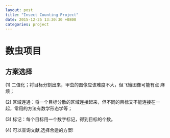 ```yaml
---
layout: post
title: "Insect Counting Project"
date: 2015-12-25 13:30:30 +0800
categories: project
---
```


# 数虫项目

## 方案选择

(1) 二值化；将目标分割出来，甲虫的图像应该难度不大，但飞蛾图像可能有点 
麻烦；

(2) 区域连通：将一个目标分散的区域连接起来，但不同的目标又不能连接在一 
起，常用的方法有数学形态学等；

(3) 标记：每个目标用一个数字标记，得到目标的个数。

(4) 可以查询文献,选择合适的方案!

